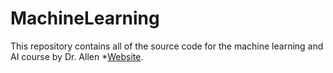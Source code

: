 # MachineLearning
This repository contains all of the source code for the machine learning and AI course by Dr. Allen *[Website](https://cs.uwlax.edu/~mallen/). 
